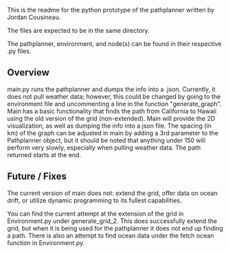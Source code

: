 This is the readme for the python prototype of the pathplanner written by Jordan Cousineau.

The files are expected to be in the same directory.

The pathplanner, environment, and node(s) can be found in their respective .py files.

Overview 
--------
main.py runs the pathplanner and dumps the info into a .json. Currently, it does not pull weather data; however, this could be changed by going to the environment file and uncommenting a line in the function "generate_graph". Main has a basic functionality that finds the path from California to Hawaii using the old version of the grid (non-extended). Main will provide the 2D visualization, as well as dumping the info into a json file. The spacing (in km) of the graph can be adjusted in main by adding a 3rd parameter to the Pathplanner object, but it should be noted that anything under 150 will perform very slowly, especially when pulling weather data. The path returned starts at the end.

Future / Fixes
--------------
The current version of main does not: extend the grid, offer data on ocean drift, or utilize dynamic programming to its fullest capabilities. 

You can find the current attempt at the extension of the grid in Environment.py under generate_grid_2. This does successfully extend the grid, but when it is being used for the pathplanner it does not end up finding a path. There is also an attempt to find ocean data under the fetch ocean function in Environment.py.
